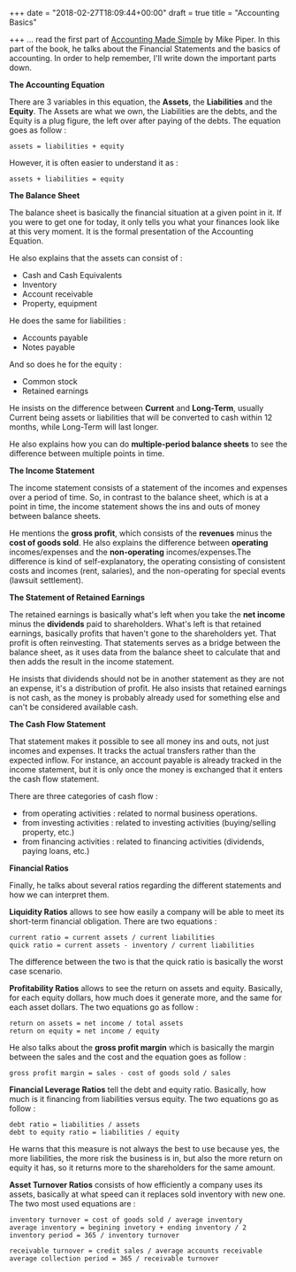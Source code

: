 +++
date = "2018-02-27T18:09:44+00:00"
draft = true
title = "Accounting Basics"

+++
... read the first part of [Accounting Made Simple](https://www.amazon.ca/Accounting-Made-Simple-Explained-Pages/dp/0981454224) by Mike Piper. In this part of the book, he talks about the Financial Statements and the basics of accounting. In order to help remember, I'll write down the important parts down.

**The Accounting Equation**

There are 3 variables in this equation, the **Assets**, the **Liabilities** and the **Equity**. The Assets are what we own, the Liabilities are the debts, and the Equity is a plug figure, the left over after paying of the debts. The equation goes as follow :

    assets = liabilities + equity

However, it is often easier to understand it as :

    assets + liabilities = equity

**The Balance Sheet**

The balance sheet is basically the financial situation at a given point in it. If you were to get one for today, it only tells you what your finances look like at this very moment. It is the formal presentation of the Accounting Equation.

He also explains that the assets can consist of :

* Cash and Cash Equivalents
* Inventory
* Account receivable
* Property, equipment

He does the same for liabilities :

* Accounts payable
* Notes payable

And so does he for the equity :

* Common stock
* Retained earnings

He insists on the difference between **Current** and **Long-Term**, usually Current being assets or liabilities that will be converted to cash within 12 months, while Long-Term will last longer.

He also explains how you can do **multiple-period balance sheets** to see the difference between multiple points in time.

**The Income Statement**

The income statement consists of a statement of the incomes and expenses over a period of time. So, in contrast to the balance sheet, which is at a point in time, the income statement shows the ins and outs of money between balance sheets.

He mentions the **gross profit**, which consists of the **revenues** minus the **cost of goods sold**. He also explains the difference between **operating** incomes/expenses and the **non-operating** incomes/expenses.The difference is kind of self-explanatory, the operating consisting of consistent costs and incomes (rent, salaries), and the non-operating for special events (lawsuit settlement).

**The Statement of Retained Earnings**

The retained earnings is basically what's left when you take the **net income** minus the **dividends** paid to shareholders. What's left is that retained earnings, basically profits that haven't gone to the shareholders yet. That profit is often reinvesting. That statements serves as a bridge between the balance sheet, as it uses data from the balance sheet to calculate that and then adds the result in the income statement.

He insists that dividends should not be in another statement as they are not an expense, it's a distribution of profit. He also insists that retained earnings is not cash, as the money is probably already used for something else and can't be considered available cash.

**The Cash Flow Statement**

That statement makes it possible to see all money ins and outs, not just incomes and expenses. It tracks the actual transfers rather than the expected inflow. For instance,  an account payable is already tracked in the income statement, but it is only once the money is exchanged that it enters the cash flow statement.

There are three categories of cash flow :

* from operating activities : related to normal business operations.
* from investing activities : related to investing activities (buying/selling property, etc.)
* from financing activities : related to financing activities (dividends, paying loans, etc.)

**Financial Ratios**

Finally, he talks about several ratios regarding the different statements and how we can interpret them.

**Liquidity Ratios** allows to see how easily a company will be able to meet its short-term financial obligation. There are two equations :

    current ratio = current assets / current liabilities
    quick ratio = current assets - inventory / current liabilities

The difference between the two is that the quick ratio is basically the worst case scenario.

**Profitability Ratios** allows to see the return on assets and equity. Basically, for each equity dollars, how much does it generate more, and the same for each asset dollars. The two equations go as follow :

    return on assets = net income / total assets
    return on equity = net income / equity

He also talks about the **gross profit margin** which is basically the margin between the sales and the cost and the equation goes as follow :

    gross profit margin = sales - cost of goods sold / sales

**Financial Leverage Ratios** tell the debt and equity ratio. Basically, how much is it financing from liabilities versus equity. The two equations go as follow :

    debt ratio = liabilities / assets
    debt to equity ratio = liabilities / equity

He warns that this measure is not always the best to use because yes, the more liabilities, the more risk the business is in, but also the more return on equity it has, so it returns more to the shareholders for the same amount.

**Asset Turnover Ratios** consists of how efficiently a company uses its assets, basically at what speed can it replaces sold inventory with new one. The two most used equations are :

    inventory turnover = cost of goods sold / average inventory
    average inventory = begining invetory + ending inventory / 2
    inventory period = 365 / inventory turnover
    
    receivable turnover = credit sales / average accounts receivable
    average collection period = 365 / receivable turnover